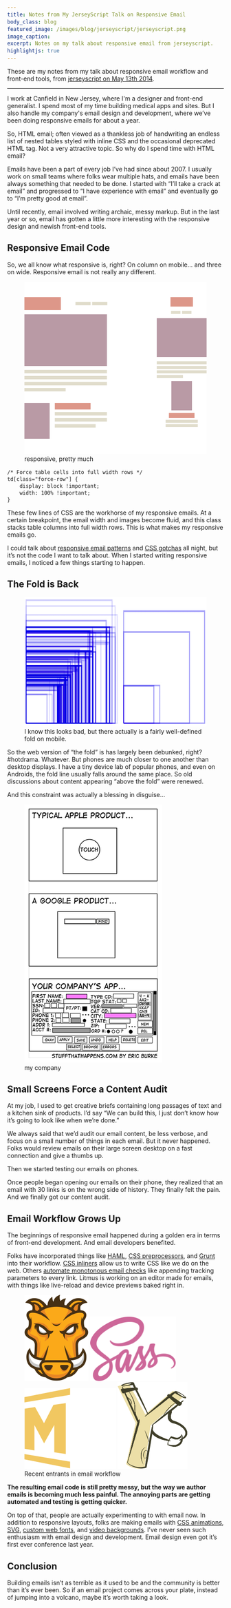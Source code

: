 ```yaml
---
title: Notes from My JerseyScript Talk on Responsive Email
body_class: blog
featured_image: /images/blog/jerseyscript/jerseyscript.png
image_caption:
excerpt: Notes on my talk about responsive email from jerseyscript.
highlightjs: true
---
```


These are my notes from my talk about responsive email workflow and front-end tools, from [jerseyscript on May 13th 2014](http://www.meetup.com/jerseyscript/events/180035472/).

<hr role="presentation" aria-role="hidden">

I work at Canfield in New Jersey, where I'm a designer and front-end generalist. I spend most of my time building medical apps and sites. But I also handle my company's email design and development, where we’ve been doing responsive emails for about a year.

So, HTML email; often viewed as a thankless job of handwriting an endless list of nested tables styled with inline CSS and the occasional deprecated HTML tag. Not a very attractive topic. So why do I spend time with HTML email?

Emails have been a part of every job I’ve had since about 2007. I usually work on small teams where folks wear multiple hats, and emails have been always something that needed to be done. I started with “I’ll take a crack at email” and progressed to “I have experience with email” and eventually go to “I’m pretty good at email”.

Until recently, email involved writing archaic, messy markup. But in the last year or so, email has gotten a little more interesting with the responsive design and newish front-end tools.

## Responsive Email Code

So, we all know what responsive is, right? On column on mobile... and three on wide. Responsive email is not really any different.

<figure>
	<div class="bg-white px-3 inline-block rounded">
		<img src="/images/blog/jerseyscript/responsive.png" alt="Abstract responsive email illustration." width="600" height="400">
	</div>
	<figcaption class="caption">responsive, pretty much</figcaption>
</figure>

<pre><code class="code-block css">/* Force table cells into full width rows */
td[class="force-row"] {
	display: block !important;
	width: 100% !important;
}
</code></pre>

These few lines of CSS are the workhorse of my responsive emails. At a certain breakpoint, the email width and images become fluid, and this class stacks table columns into full width rows. This is what makes my responsive emails go.

I could talk about [responsive email patterns](http://responsiveemailpatterns.com/) and [CSS gotchas](http://www.campaignmonitor.com/css/) all night, but it’s not the code I want to talk about. When I started writing responsive emails, I noticed a few things starting to happen.

## The Fold is Back

<figure>
	<div class="bg-white p-3 inline-block rounded">
		<img src="/images/blog/jerseyscript/fold.png" alt="Diagram of all the the mobile breakpoints." width="740" height="300">
	</div>
	<figcaption class="caption">I know this looks bad, but there actually is a fairly well-defined fold on mobile.</figcaption>
</figure>

So the web version of “the fold” is has largely been debunked, right? #hotdrama. Whatever. But phones are much closer to one another than desktop displays. I have a tiny device lab of popular phones, and even on Androids, the fold line usually falls around the same place. So old discussions about content appearing “above the fold” were renewed.

And this constraint was actually a blessing in disguise...

<figure>
	<div class="bg-white p-3 inline-block rounded">
		<img src="/images/blog/jerseyscript/audit.png" alt="Cartoon of simple Apple and Google products vs. you company's overly complicated product." width="320" height="600">
	</div>
	<figcaption>my company</figcaption>
</figure>

## Small Screens Force a Content Audit

At my job, I used to get creative briefs containing long passages of text and a kitchen sink of products. I’d say “We can build this, I just don’t know how it’s going to look like when we’re done.”

We always said that we’d audit our email content, be less verbose, and focus on a small number of things in each email. But it never happened. Folks would review emails on their large screen desktop on a fast connection and give a thumbs up.

Then we started testing our emails on phones.

Once people began opening our emails on their phone, they realized that an email with 30 links is on the wrong side of history. They finally felt the pain. And we finally got our content audit.

## Email Workflow Grows Up
The beginnings of responsive email happened during a golden era in terms of front-end development. And email developers benefited.

Folks have incorporated things like [HAML](https://github.com/Omgitsonlyalex/ZenithFramework), [CSS preprocessors](http://rodriguezcommaj.com/blog/The-Sass-Switch), and [Grunt](https://medium.com/p/32d607879082) into their workflow. [CSS inliners](http://inliner.cm/) allow us to write CSS like we do on the web. Others [automate monotonous email checks](http://premailer.dialect.ca/) like appending tracking parameters to every link. Litmus is working on an editor made for emails, with things like live-reload and device previews baked right in.

<figure class="unbound max-w-5xl">
	<div class="grid--4col--2x2col">
		<img src="/images/blog/jerseyscript/grunt.svg" alt="Grunt logo." width="149">
		<img src="/images/blog/jerseyscript/sass.svg" alt="Sass logo." width="200">
		<img src="/images/blog/jerseyscript/middleman.svg" alt="mMiddleman logo." width="213">
		<img src="/images/blog/jerseyscript/haml.svg" alt="HAML logo." width="162">
	</div>
	<figcaption>Recent entrants in email workflow</figcaption>
</figure>

**The resulting email code is still pretty messy, but the way we author emails is becoming much less painful. The annoying parts are getting automated and testing is getting quicker.**

On top of that, people are actually experimenting to with email now. In addition to responsive layouts, folks are making emails with [CSS animations](http://www.campaignmonitor.com/blog/post/4035/css3-animation-svg-masks-web-fonts-panics-newsletter), [SVG](http://stylecampaign.com/blog/2014/01/basics-of-svg-in-email/), [custom web fonts](http://templates.mailchimp.com/design/typography/), and [video backgrounds](https://litmus.com/blog/how-to-code-html5-video-background-in-email). I’ve never seen such enthusiasm with email design and development. Email design even got it’s first ever conference last year.

## Conclusion

Building emails isn’t as terrible as it used to be and the community is better than it’s ever been. So if an email project comes across your plate, instead of jumping into a volcano, maybe it’s worth taking a look.
